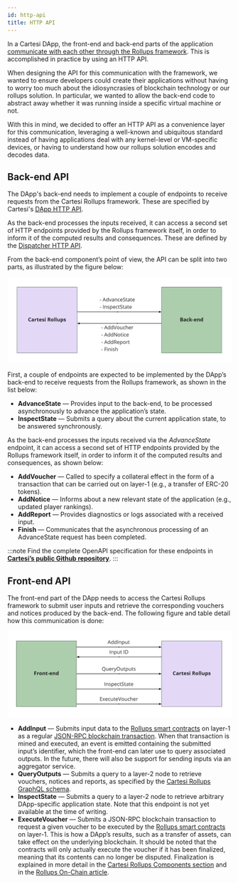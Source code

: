 ```yaml
---
id: http-api
title: HTTP API
---
```


In a Cartesi DApp, the front-end and back-end parts of the application [communicate with each other through the Rollups framework](../cartesi-rollups/dapp-architecture#communication). This is accomplished in practice by using an HTTP API.

When designing the API for this communication with the framework, we wanted to ensure developers could create their applications without having to worry too much about the idiosyncrasies of blockchain technology or our rollups solution. In particular, we wanted to allow the back-end code to abstract away whether it was running inside a specific virtual machine or not.

With this in mind, we decided to offer an HTTP API as a convenience layer for this communication, leveraging a well-known and ubiquitous standard instead of having applications deal with any kernel-level or VM-specific devices, or having to understand how our rollups solution encodes and decodes data.

## Back-end API

The DApp's back-end needs to implement a couple of endpoints to receive requests from the Cartesi Rollups framework. These are specified by Cartesi's [DApp HTTP API](https://github.com/cartesi/openapi-interfaces/blob/master/dapp.yaml).

As the back-end processes the inputs received, it can access a second set of HTTP endpoints provided by the Rollups framework itself, in order to inform it of the computed results and consequences. These are defined by the [Dispatcher HTTP API](https://github.com/cartesi/openapi-interfaces/blob/master/dispatcher.yaml).

From the back-end component’s point of view, the API can be split into two parts, as illustrated by the figure below:

![img](./back-end-api.png)

First, a couple of endpoints are expected to be implemented by the DApp’s back-end to receive requests from the Rollups framework, as shown in the list below:

* **AdvanceState** — Provides input to the back-end, to be processed asynchronously to advance the application’s state.
* **InspectState** — Submits a query about the current application state, to be answered synchronously.

As the back-end processes the inputs received via the *AdvanceState* endpoint, it can access a second set of HTTP endpoints provided by the Rollups framework itself, in order to inform it of the computed results and consequences, as shown below:

* **AddVoucher** — Called to specify a collateral effect in the form of a transaction that can be carried out on layer-1 (e.g., a transfer of ERC-20 tokens).
* **AddNotice** — Informs about a new relevant state of the application (e.g., updated player rankings).
* **AddReport** — Provides diagnostics or logs associated with a received input.
* **Finish** — Communicates that the asynchronous processing of an AdvanceState request has been completed.

:::note
Find the complete OpenAPI specification for these endpoints in <ins>**[Cartesi’s public Github repository](https://github.com/cartesi/openapi-interfaces)**</ins>.
:::

## Front-end API

The front-end part of the DApp needs to access the Cartesi Rollups framework to submit user inputs and retrieve the corresponding vouchers and notices produced by the back-end. The following figure and table detail how this communication is done:

![img](./front-end-api.png)

* **AddInput** — Submits input data to the [Rollups smart contracts](https://github.com/cartesi/rollups/blob/main/contracts/Input.sol#L22) on layer-1 as a regular [JSON-RPC blockchain transaction](https://ethereum.org/en/developers/docs/apis/json-rpc/). When that transaction is mined and executed, an event is emitted containing the submitted input’s identifier, which the front-end can later use to query associated outputs. In the future, there will also be support for sending inputs via an aggregator service.
* **QueryOutputs** — Submits a query to a layer-2 node to retrieve vouchers, notices and reports, as specified by the [Cartesi Rollups GraphQL schema](https://github.com/cartesi/rollups/blob/main/src/reader/src/graphql/typeDefs/typeDefs.graphql).
* **InspectState** — Submits a query to a layer-2 node to retrieve arbitrary DApp-specific application state. Note that this endpoint is not yet available at the time of writing.
* **ExecuteVoucher** — Submits a JSON-RPC blockchain transaction to request a given voucher to be executed by the [Rollups smart contracts](https://github.com/cartesi/rollups/blob/main/contracts/Output.sol#L44) on layer-1. This is how a DApp’s results, such as a transfer of assets, can take effect on the underlying blockchain. It should be noted that the contracts will only actually execute the voucher if it has been finalized, meaning that its contents can no longer be disputed. Finalization is explained in more detail in the [Cartesi Rollups Components section](../cartesi-rollups/components#epochs) and in the [Rollups On-Chain article](https://medium.com/cartesi/rollups-on-chain-d749744a9cb3).
